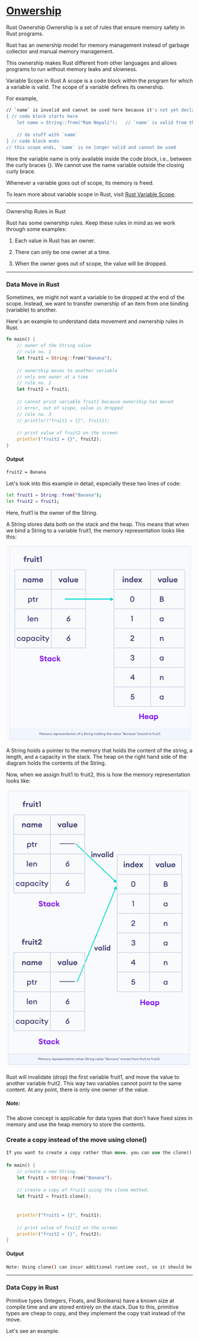 # [Onwership](https://www.programiz.com/rust/ownership)

Rust Ownership
Ownership is a set of rules that ensure memory safety in Rust programs.

Rust has an ownership model for memory management instead of garbage collector and manual memory management.

This ownership makes Rust different from other languages and allows programs to run without memory leaks and slowness.

Variable Scope in Rust
A scope is a code block within the program for which a variable is valid. The scope of a variable defines its ownership.

For example,

```bash
// `name` is invalid and cannot be used here because it's not yet declared
{ // code block starts here
    let name = String::from("Ram Nepali");   // `name` is valid from this point forward
    
    // do stuff with `name`
} // code block ends
// this scope ends, `name` is no longer valid and cannot be used

```

Here the variable name is only available inside the code block, i.e., between the curly braces {}. We cannot use the name variable outside the closing curly brace.

Whenever a variable goes out of scope, its memory is freed.

To learn more about variable scope in Rust, visit [Rust Variable Scope](https://www.programiz.com/rust/variable-scope).

____

Ownership Rules in Rust

Rust has some ownership rules. Keep these rules in mind as we work through some examples:

1. Each value in Rust has an owner.

2. There can only be one owner at a time.

3. When the owner goes out of scope, the value will be dropped.

____

### Data Move in Rust

Sometimes, we might not want a variable to be dropped at the end of the scope. Instead, we want to transfer ownership of an item from one binding (variable) to another.

Here's an example to understand data movement and ownership rules in Rust.

```rust
fn main() {
    // owner of the String value
    // rule no. 1 
    let fruit1 = String::from("Banana");
    
    // ownership moves to another variable
    // only one owner at a time
    // rule no. 2
    let fruit2 = fruit1;
    
    // cannot print variable fruit1 because ownership has moved
    // error, out of scope, value is dropped
    // rule no. 3
    // println!("fruit1 = {}", fruit1);
    
    // print value of fruit2 on the screen
    println!("fruit2 = {}", fruit2);
}
```

#### Output

```bash
fruit2 = Banana
```

Let's look into this example in detail, especially these two lines of code:

```bash
let fruit1 = String::from("Banana");
let fruit2 = fruit1;
```

Here, fruit1 is the owner of the String.

A String stores data both on the stack and the heap. This means that when we bind a String to a variable fruit1, the memory representation looks like this:

![alt text](image.png)

A String holds a pointer to the memory that holds the content of the string, a length, and a capacity in the stack. The heap on the right hand side of the diagram holds the contents of the String.

Now, when we assign fruit1 to fruit2, this is how the memory representation looks like:

![alt text](image-1.png)

Rust will invalidate (drop) the first variable fruit1, and move the value to another variable fruit2. This way two variables cannot point to the same content. At any point, there is only one owner of the value.

##### Note: 

The above concept is applicable for data types that don't have fixed sizes in memory and use the heap memory to store the contents.

### Create a copy instead of the move using clone()

```rust
If you want to create a copy rather than move, you can use the clone() method. For example,

fn main() {
    // create a new String.
    let fruit1 = String::from("Banana");
    
    // create a copy of fruit1 using the clone method.
    let fruit2 = fruit1.clone();
    

    println!("fruit1 = {}", fruit1);
    
    // print value of fruit2 on the screen
    println!("fruit2 = {}", fruit2);
}
```

#### Output

```bash
Note: Using clone() can incur additional runtime cost, so it should be used sensibly.
```

____

### Data Copy in Rust

Primitive types (Integers, Floats, and Booleans) have a known size at compile time and are stored entirely on the stack. Due to this, primitive types are cheap to copy, and they implement the copy trait instead of the move.

Let's see an example.


